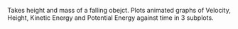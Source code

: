 
Takes height and mass of a falling obejct.
Plots animated graphs of Velocity, Height, Kinetic Energy and Potential Energy against time in 3 subplots.

